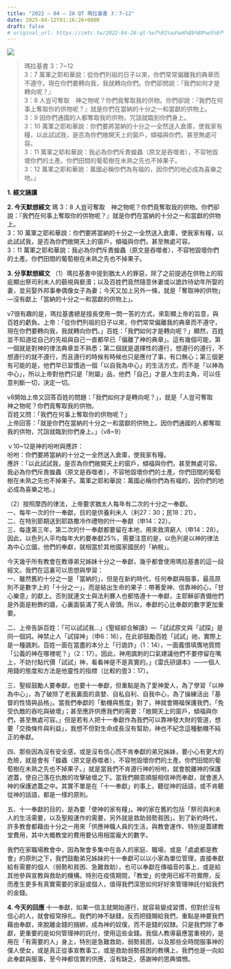 ```yaml
---
title: "2022 – 04 – 28 QT 瑪拉基書 3：7~12"
date: 2025-04-12T01:16:26+0800
draft: false
# original_url: https://cmtc.tw/2022-04-28-qt-%e7%91%aa%e6%8b%89%e5%9f%ba%e6%9b%b8-3%ef%bc%9a712
---
```


![](/images/qt.jpg)
> 瑪拉基書 3：7\~12  
> 3：7 萬軍之耶和華說：從你們列祖的日子以來，你們常常偏離我的典章而不遵守。現在你們要轉向我，我就轉向你們。你們卻問說：『我們如何才是轉向呢？』  
> 3：8 人豈可奪取　神之物呢？你們竟奪取我的供物。你們卻說：『我們在何事上奪取你的供物呢？』就是你們在當納的十分之一和當獻的供物上。  
> 3：9 因你們通國的人都奪取我的供物，咒詛就臨到你們身上。  
> 3：10 萬軍之耶和華說：你們要將當納的十分之一全然送入倉庫，使我家有糧，以此試試我，是否為你們敞開天上的窗戶，傾福與你們，甚至無處可容。  
> 3：11 萬軍之耶和華說：我必為你們斥責蝗蟲（原文是吞噬者），不容牠毀壞你們的土產。你們田間的葡萄樹在未熟之先也不掉果子。  
> 3：12 萬軍之耶和華說：萬國必稱你們為有福的，因你們的地必成為喜樂之地。」

**1. 經文誦讀**

**2.  今天默想經文**
瑪 3：8 人豈可奪取　神之物呢？你們竟奪取我的供物。你們卻說：『我們在何事上奪取你的供物呢？』就是你們在當納的十分之一和當獻的供物上。  
3：10 萬軍之耶和華說：你們要將當納的十分之一全然送入倉庫，使我家有糧，以此試試我，是否為你們敞開天上的窗戶，傾福與你們，甚至無處可容。  
3：11 萬軍之耶和華說：我必為你們斥責蝗蟲（原文是吞噬者），不容牠毀壞你們的土產。你們田間的葡萄樹在未熟之先也不掉果子。

**3. 分享默想經文**
（1）瑪拉基書中提到猶太人的罪惡，除了之前提過在供物上的瑕疵顯出祭司利未人的藐視與褻瀆；以及百姓們竟然隨意休妻或以詭詐待幼年所娶的妻，並另娶外邦事奉偶像女子為妻；今天又加上另外一條，就是「奪取神的供物」—沒有獻上「當納的十分之一和當獻的供物上」。

v7很有趣的是，瑪拉基書總是擅長使用一問一答的方式，來彰顯上帝的旨意，與百姓的虧負。上帝：「從你們列祖的日子以來，你們常常偏離我的典章而不遵守，現在你們要轉向我，我就轉向你們。」百姓：「我們如何才是轉向呢？」顯然，百姓並不知道從自己的先祖與自己一直都早已「偏離了神的典章」。這有幾個可能，第一個就是對神的律法典章並不熟悉；第二個就是選擇性的遵行，想遵行的遵行，不想遵行的就不遵行，而且遵行的時候有時候也只是應付了事，有口無心；第三個更有可能的是，他們早已習慣過一個「以自我為中心」的生活方式，而不是「以神為中心」，所以上帝對他們只是「附屬」品，他們「自己」才是人生的主角，可以任意判斷一切，決定一切。

v8開始上帝又回答百姓的問題：「我們如何才是轉向呢？」，就是「人豈可奪取　神之物呢？你們竟奪取我的供物。  
百姓又問：「我們在何事上奪取你的供物呢？」  
上帝回答：「就是你們在當納的十分之一和當獻的供物上。因你們通國的人都奪取我的供物，咒詛就臨到你們身上。」（v8\~9）

ｖ10\~12是神的吩咐與應許：  
吩咐：你們要將當納的十分之一全然送入倉庫，使我家有糧。  
應許：「以此試試我，是否為你們敞開天上的窗戶，傾福與你們，甚至無處可容。我必為你們斥責蝗蟲（原文是吞噬者），不容牠毀壞你們的土產。你們田間的葡萄樹在未熟之先也不掉果子。萬軍之耶和華說：萬國必稱你們為有福的，因你們的地必成為喜樂之地。」

（2）按照摩西的律法，上帝要求猶太人每年有二次的十分之一奉獻。  
一、每年一次的什一奉獻，目的是供養利未人（利27：30；民18：21），  
二、在特別節期送到耶路撒冷作禮物的什一奉獻（申14：22）。  
三、每逢第三年，第二次的什一奉獻都要留在本地，用來救濟窮人（申14：28）。  
因此，以色列人平均每年大約要奉獻25%，需要注意的是，以色列是以神的律法為中心立國，他們的奉獻，就相當於其他國家國民的「納稅」。

今天幾乎所有教會在教導弟兄姊妹十分之一奉獻，幾乎都會使用瑪拉基書的這一段經文。我們在這裏可以思想與學習：  
一、雖然舊約十分之一是「當納的」，但是在新約時代，任何奉獻與服事，最高原則不是數字上的「十分之一」，而是結出生命的果子：帶著愛神、信靠神的心，「甘心樂意」的獻上。否則就連文士與法利賽人也都恪遵十一奉獻，主耶穌卻責備他們是外面是粉飾的牆，心裏面裝滿了死人骨頭。所以，奉獻的心比奉獻的數字更加重要。

二、上帝告訴百姓：「可以試試我…」《聖經綜合解讀》—「試試原文與「試探」是同一個詞。神禁止人「試探神」（申6：16），在此卻鼓勵百姓「試試」祂，實際上是一種諷刺。百姓一面在當盡的本分上「行詭詐」（1：14），一面義憤填膺地質問「公義的神在哪裡呢？」（2：17）。因此，神用諷刺的口氣建議他們不要停留在嘴上，不妨付點代價「試試」神，看看神是不是真實的。」《雷氏研讀本》──一個人用錢的態度和方法是他靈性的指標（比較約壹3：17）。

三、聖經鼓勵人要奉獻，也要十一奉獻，但重點是為了愛神愛人，為了學習「以神為中心」，為了破除了老我裏面的貪婪、自私自利、自我中心，為了操練活出「基督的性情與品格」。當我們奉獻的「動機與態度」對了，神就會賜福保護我們，「免受仇敵的吞吃與破壞」；甚至應許供應我們的需要：「敞開天上的窗戶，傾福與你們，甚至無處可容。」但是若有人把十一奉獻作為我們可以靠神發大財的管道，想要「交換條件與利益」，我想不但對生命成長沒有幫助，神也不紀念這種動機不純正的奉獻。

四、那些因為沒有安全感，或是沒有信心而不肯奉獻的弟兄姊妹，要小心有更大的危險，就是會有「蝗蟲（原文是吞噬者），不容牠毀壞你們的土產。你們田間的葡萄樹在未熟之先也不掉果子。」就是當我們不肯遵行神的吩咐，就會脫離神的保護遮蓋，使自己落在仇敵的攻擊破壞之下。當我們願意順服相信神而奉獻，就會進入神的保護遮蓋之中。其實不單是在「十一奉獻」的事上，聽從神的話語，或不肯聽從神的話語，都是一樣的原則。

五、十一奉獻的目的，是為要「使神的家有糧」。神的家在舊約包括「祭司與利未人的生活需要，以及聖殿運作的需要，另外就是救助弱勢貧困」。到了新約時代，許多教會都藉由十分之一用來「供應神職人員的生活，與教會運作、特別是蓋建教堂費用，其中大概教堂的費用要佔用相當龐大的數字。

我們在家職場教會中，因為聚會多集中在各人的家庭、職場，或是「處處都是教會」的原則之下，我們鼓勵弟兄姊妹的十一奉獻可以以小家為單位管理，直接奉獻給有需要的個人（弱勢和貧困、急難救助），也可以奉獻在傳福音的事上，或是給其他參與宣教與救助的機構。特別在疫情期間，「教堂」的使用已經不符實際，反而產生更多有真實需要的家庭或個人，值得我們深思如何好好來管理神託付給我們的金錢。

**4. 今天的回應**
十一奉獻，如果一信主就開始遵行，就容易變成習慣，但對於沒有信心的人，就會經常掙扎。我們的神不缺錢，反而把錢賜給我們，重點是神要我們藉由奉獻，來脫離金錢的捆綁，成為神的奴僕，而不是錢的奴隸。只是我們除了奉獻，更重要的是如何管理神的託付，使用這些金錢。我個人教導最應當重視的，是用在「有需要的人」身上，特別是急難救助，弱勢貧困，以及那些全時間服事神的僕人使女，或是真正從事宣教事工，或是救助弱勢貧困的教構上，我們也是一向如此奉獻與服事，至今神都信實的供應，沒有缺乏，感謝神的恩典憐憫。
